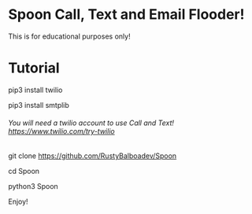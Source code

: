 # Spoon Call, Text and Email Flooder!
This is for educational purposes only!
# Tutorial
pip3 install twilio

pip3 install smtplib

###### You will need a twilio account to use Call and Text! https://www.twilio.com/try-twilio

git clone https://github.com/RustyBalboadev/Spoon

cd Spoon

python3 Spoon

Enjoy!
